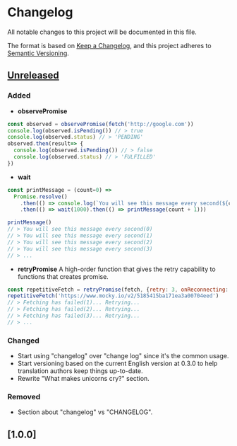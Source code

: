 # Changelog
All notable changes to this project will be documented in this file.

The format is based on [Keep a Changelog](https://keepachangelog.com/en/1.0.0/),
and this project adheres to [Semantic Versioning](https://semver.org/spec/v2.0.0.html).

## [Unreleased]
### Added
- **observePromise**
```js
const observed = observePromise(fetch('http://google.com'))
console.log(observed.isPending()) // > true
console.log(observed.status) // > 'PENDING'
observed.then(result=> {
  console.log(observed.isPending()) // > false
  console.log(observed.status) // > 'FULFILLED'
})
```

- **wait**
```js
const printMessage = (count=0) =>
  Promise.resolve()
    .then(() => console.log(`You will see this message every second(${count})`))
    .then(() => wait(1000).then(() => printMessage(count + 1)))

printMessage()
// > You will see this message every second(0)
// > You will see this message every second(1)
// > You will see this message every second(2)
// > You will see this message every second(3)
// > ...
```
- **retryPromise**
A high-order function that gives the retry capability to functions that creates promise. 
```js
const repetitiveFetch = retryPromise(fetch, {retry: 3, onReconnecting: ({attemptNumber})=> console.log(`Fetching has failed(${attemptNumber})... Retrying...`)})
repetitiveFetch('https://www.mocky.io/v2/5185415ba171ea3a00704eed')
// > Fetching has failed(1)... Retrying...
// > Fetching has failed(2)... Retrying...
// > Fetching has failed(3)... Retrying...
// > ...
```

### Changed
- Start using "changelog" over "change log" since it's the common usage.
- Start versioning based on the current English version at 0.3.0 to help
translation authors keep things up-to-date.
- Rewrite "What makes unicorns cry?" section.

### Removed
- Section about "changelog" vs "CHANGELOG".

## [1.0.0]

[Unreleased]: https://github.com/mkg0/promise-effects/compare/v1.0.0...HEAD
[0.2.0]: https://github.com/mkg0/promise-effects/compare/v0.1.0...v0.2.0
[0.1.0]: https://github.com/mkg0/promise-effects/releases/tag/v0.1.0

